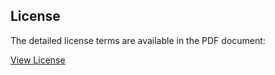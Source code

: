 ## License

The detailed license terms are available in the PDF document:

<a href="https://raw.githubusercontent.com/OpsMx/Product_License/main/License Certificate_OpsMx_BrandPC_FIS20231211.pdf" target="_blank">View License</a>

